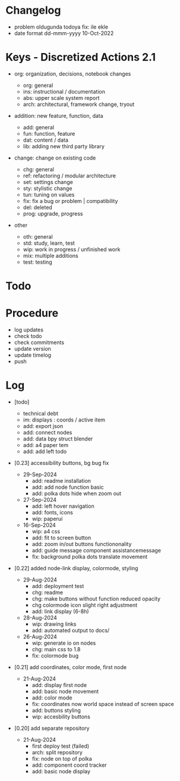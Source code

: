 # Changelog
- problem oldugunda todoya fix: ile ekle
- date format dd-mmm-yyyy 10-Oct-2022

# Keys - Discretized Actions 2.1
- org: organization, decisions, notebook changes
    - org: general
    - ins: instructional / documentation
    - abs: upper scale system report
    - arch: architectural, framework change, tryout

- addition: new feature, function, data
    - add: general
    - fun: function, feature
    - dat: content / data
    - lib: adding new third party library

- change: change on existing code
    - chg: general
    - ref: refactoring / modular architecture
    - set: settings change
    - sty: stylistic change
    - tun: tuning on values
    - fix: fix a bug or problem | compatibility
    - del: deleted
    - prog: upgrade, progress

- other
    - oth: general
    - std: study, learn, test
    - wip: work in progress / unfinished work
    - mix: multiple additions
    - test: testing

# Todo

# Procedure
- log updates
- check todo
- check commitments
- update version
- update timelog
- push

# Log 
- [todo]
    - technical debt
    - im: displays  : coords / active item
    - add: export json
    - add: connect nodes 
    - add: data bpy struct blender
    - add: a4 paper tem
    - add: add left todo

- [0.23] accessibility buttons, bg bug fix
    - 29-Sep-2024 
        - add: readme installation
        - add: add node function basic
        - add: polka dots hide when zoom out
    - 27-Sep-2024 
        - add: left hover navigation
        - add: fonts, icons
        - wip: paperui
    - 16-Sep-2024
        - wip: a4 css
        - add: fit to screen button
        - add: zoom in/out buttons functiononality
        - add: guide message component assistancemessage
        - fix: background polka dots translate movement

- [0.22] added node-link display, colormode, styling
    - 29-Aug-2024
        - add: deployment test
        - chg: readme
        - chg: make buttons without function reduced opacity
        - chg colormode icon slight right adjustment
        - add: link display  (6-8h)
    - 28-Aug-2024 
        - wip: drawing links
        - add: automated output to docs/
    - 26-Aug-2024
        - wip: generate io on nodes
        - chg: main css to 1.8
        - fix: colormode bug

- [0.21] add coordinates, color mode, first node
    - 21-Aug-2024
        - add: display first node
        - add: basic node movement
        - add: color mode
        - fix: coordinates now world space instead of screen space
        - add: buttons styling
        - wip: accesbility buttons

- [0.20] add separate repository
    - 21-Aug-2024
        - first deploy test (failed)
        - arch: split repository
        - fix: node on top of polka
        - add: component coord tracker
        - add: basic node display

